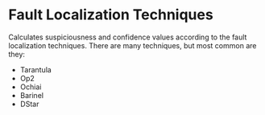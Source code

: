 # Fault Localization Techniques

  Calculates suspiciousness and confidence values according to the fault localization
  techniques. There are many techniques, but most common are they:
  * Tarantula
  * Op2
  * Ochiai
  * Barinel
  * DStar
